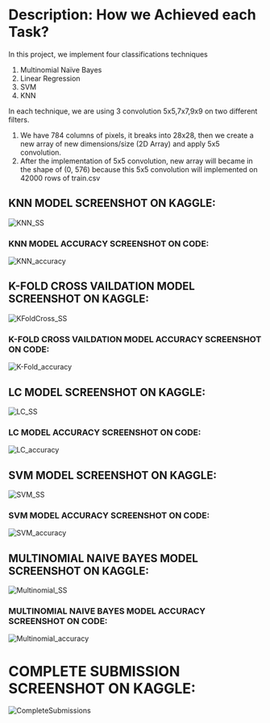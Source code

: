 # Description: How we Achieved each Task?


In this project, we implement four classifications techniques


 1.  Multinomial Naïve Bayes
 2.  Linear Regression 
 3.  SVM 
 4.  KNN 

In each technique, we are using 3 convolution 5x5,7x7,9x9 on two different filters.
   1. We have 784 columns of pixels, it breaks into 28x28, then we create a new array of new dimensions/size (2D Array) and apply 5x5 convolution.
   2. After the implementation of 5x5 convolution, new array will became in the shape of (0, 576) because this 5x5 convolution will implemented on 42000                 rows of train.csv















## KNN MODEL SCREENSHOT ON KAGGLE:
![KNN_SS](https://user-images.githubusercontent.com/61589430/126374521-258e8ef6-bda6-479d-b87d-71f9a19073c7.JPG)

### KNN MODEL ACCURACY SCREENSHOT ON CODE:
![KNN_accuracy](https://user-images.githubusercontent.com/61589430/126375551-bb086e5b-204b-40dd-9344-e1531089b9e2.JPG)


## K-FOLD CROSS VAILDATION MODEL SCREENSHOT ON KAGGLE:
![KFoldCross_SS](https://user-images.githubusercontent.com/61589430/126375613-87e6a651-4b25-4367-aeda-b857daea7f98.JPG)

### K-FOLD CROSS VAILDATION MODEL ACCURACY SCREENSHOT ON CODE:
![K-Fold_accuracy](https://user-images.githubusercontent.com/61589430/126375657-fc4ac019-6fc1-44be-a8db-10a6891267e9.JPG)


## LC MODEL SCREENSHOT ON KAGGLE:
![LC_SS](https://user-images.githubusercontent.com/49693169/126375868-ee00b2e3-d3d6-4dc7-8f85-5a9cd85f8381.JPG)

### LC MODEL ACCURACY SCREENSHOT ON CODE:
![LC_accuracy](https://user-images.githubusercontent.com/49693169/126375902-c236e7e4-9406-4d94-af54-27d8d187922a.JPG)


## SVM MODEL SCREENSHOT ON KAGGLE:
![SVM_SS](https://user-images.githubusercontent.com/49693169/126375933-e5c9da6b-691c-4e57-a8f5-bb83967ddd4c.JPG)

### SVM MODEL ACCURACY SCREENSHOT ON CODE:
![SVM_accuracy](https://user-images.githubusercontent.com/49693169/126375957-f20a478d-8fab-41f5-9afd-712511b7463e.JPG)


## MULTINOMIAL NAIVE BAYES MODEL SCREENSHOT ON KAGGLE:
![Multinomial_SS](https://user-images.githubusercontent.com/49693169/126376014-298a66bb-888d-4ff1-8c18-9baa39b15979.JPG)

### MULTINOMIAL NAIVE BAYES MODEL ACCURACY SCREENSHOT ON CODE:
![Multinomial_accuracy](https://user-images.githubusercontent.com/49693169/126376027-3898dec6-a2d9-4086-b93a-0c7eeadcba74.JPG)

# COMPLETE SUBMISSION SCREENSHOT ON KAGGLE:
![CompleteSubmissions](https://user-images.githubusercontent.com/61589430/126376216-e71e654b-178e-4d38-b2a6-680676d8250a.JPG)
